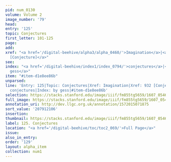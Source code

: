```yaml
---
pid: num_0130
volume: Volume 2
image_number: '79'
head:
entry: '125'
topic: Conjectures
first_letter: 101-125
page:
add:
xref: "<a href='/digital-beehive/alpha3/alpha_0460/'>Imagination</a>|<a href='/digital-beehive/num4/num_1242/'>932
  [Conjecture]</a>"
see:
index: "<a href='/digital-beehive/index1/index_0794/'>conjectures</a>|<a href='/digital-beehive/index2/index_1602/'>by
  gess</a>"
item: "#item-d1e8ee86b"
unparsed:
line: 'Entry: 125|Topic: Conjectures|Xref: Imagination|Xref: 932 [Conjecture]|Index:
  conjectures|Index: by gess|#item-d1e8ee86b'
selection: https://stacks.stanford.edu/image/iiif/fm855tg5659/1607_0546/261,2106,3101,564/full/0/default.jpg
full_image: https://stacks.stanford.edu/image/iiif/fm855tg5659/1607_0546/full/full/0/default.jpg
annotation_uri: http://dev.llgc.org.uk/annotation/1572015071875
sort_value: '207912106'
insertion:
thumbnail: https://stacks.stanford.edu/image/iiif/fm855tg5659/1607_0546/261,2106,600,180/250,/0/default.jpg
label: 125. Conjectures
location: "<a href='/digital-beehive/toc/toc2_069/'>Full Page</a>"
issue:
also_in_entry:
order: '129'
layout: alpha_item
collection: num1
---
```

